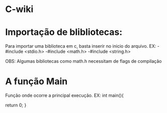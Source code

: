 # C-wiki

# Importação de blibliotecas:
Para importar uma biblioteca em c, basta inserir no inicio do arquivo.
EX:
-#include <stdio.h>
-#include <math.h>
-#include <string.h>

OBS: Algumas bibliotecas como math.h necessitam de flags de compilação


# A função Main
Função onde ocorre a principal execução.
EX:
int main(){




   return 0;
}

